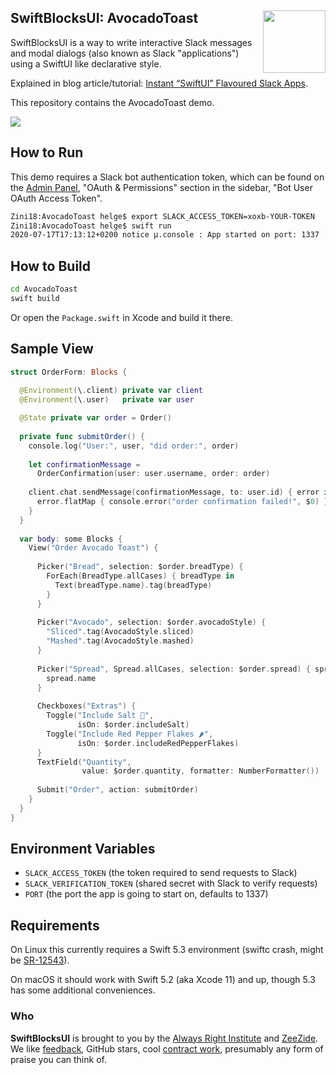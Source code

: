 <h2>SwiftBlocksUI: AvocadoToast
  <img src="https://zeezide.com/img/blocksui/SwiftBlocksUIIcon256.png"
       align="right" width="100" height="100" />
</h2>

SwiftBlocksUI is a way to write interactive Slack messages and modal dialogs
(also known as Slack "applications")
using a SwiftUI like declarative style.

Explained in blog article/tutorial: 
[Instant “SwiftUI” Flavoured Slack Apps](http://www.alwaysrightinstitute.com/swiftblocksui/).

This repository contains the AvocadoToast demo.

![](http://www.alwaysrightinstitute.com/images/blocksui/client-order-form-2.png)

## How to Run

This demo requires a Slack bot authentication token, which can be found
on the 
<a href="https://api.slack.com/apps" target="Slack">Admin Panel</a>,
"OAuth & Permissions" section in the sidebar,
"Bot User OAuth Access Token".

```bash
Zini18:AvocadoToast helge$ export SLACK_ACCESS_TOKEN=xoxb-YOUR-TOKEN
Zini18:AvocadoToast helge$ swift run
2020-07-17T17:13:12+0200 notice μ.console : App started on port: 1337
```

## How to Build

```bash
cd AvocadoToast
swift build
```

Or open the `Package.swift` in Xcode and build it there.


## Sample View

```swift
struct OrderForm: Blocks {
  
  @Environment(\.client) private var client
  @Environment(\.user)   private var user

  @State private var order = Order()
  
  private func submitOrder() {
    console.log("User:", user, "did order:", order)
    
    let confirmationMessage =
      OrderConfirmation(user: user.username, order: order)
    
    client.chat.sendMessage(confirmationMessage, to: user.id) { error in
      error.flatMap { console.error("order confirmation failed!", $0) }
    }
  }
  
  var body: some Blocks {
    View("Order Avocado Toast") {
      
      Picker("Bread", selection: $order.breadType) {
        ForEach(BreadType.allCases) { breadType in
          Text(breadType.name).tag(breadType)
        }
      }
      
      Picker("Avocado", selection: $order.avocadoStyle) {
        "Sliced".tag(AvocadoStyle.sliced)
        "Mashed".tag(AvocadoStyle.mashed)
      }
      
      Picker("Spread", Spread.allCases, selection: $order.spread) { spread in
        spread.name
      }
      
      Checkboxes("Extras") {
        Toggle("Include Salt 🧂",
               isOn: $order.includeSalt)
        Toggle("Include Red Pepper Flakes 🌶",
               isOn: $order.includeRedPepperFlakes)
      }
      TextField("Quantity",
                value: $order.quantity, formatter: NumberFormatter())
      
      Submit("Order", action: submitOrder)
    }
  }
}
```


## Environment Variables

- `SLACK_ACCESS_TOKEN` (the token required to send requests to Slack)
- `SLACK_VERIFICATION_TOKEN` (shared secret with Slack to verify requests)
- `PORT` (the port the app is going to start on, defaults to 1337)

## Requirements

On Linux this currently requires a Swift 5.3 environment
(swiftc crash, might be [SR-12543](https://bugs.swift.org/browse/SR-12543)).

On macOS it should work with Swift 5.2 (aka Xcode 11) and up,
though 5.3 has some additional conveniences.

### Who

**SwiftBlocksUI** is brought to you by
the
[Always Right Institute](http://www.alwaysrightinstitute.com)
and
[ZeeZide](http://zeezide.de).
We like 
[feedback](https://twitter.com/ar_institute), 
GitHub stars, 
cool [contract work](http://zeezide.com/en/services/services.html),
presumably any form of praise you can think of.
